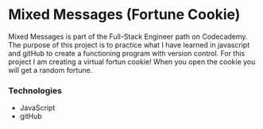 # Mixed Messages (Fortune Cookie)

Mixed Messages is part of the Full-Stack Engineer path on Codecademy.  The purpose of this project is to practice what I have learned in javascript and gitHub to create a functioning program with version control.  For this project I am creating a virtual fortun cookie!  When you open the cookie you will get a random fortune. 

### Technologies
- JavaScript
- gitHub
